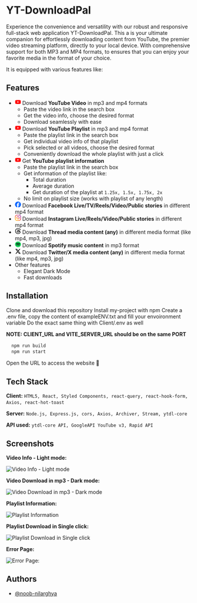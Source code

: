 
# YT-DownloadPal

Experience the convenience and versatility with our robust and responsive full-stack web application YT-DownloadPal. This a is your ultimate companion for effortlessly downloading content from YouTube, the premier video streaming platform, directly to your local device. With comprehensive support for both MP3 and MP4 formats, to ensures that you can enjoy your favorite media in the format of your choice.

It is equipped with various features like:


## Features

- <img src="Client/public/youtube.svg" alt="youtube" width="16" height="16"/> Download **YouTube Video** in mp3 and mp4 formats 
    - Paste the video link in the search box
    - Get the video info, choose the desired format
    - Download seamlessly with ease
- <img src="Client/public/youtube.svg" alt="youtube" width="16" height="16"/> Download **YouTube Playlist** in mp3 and mp4 format 
    - Paste the playlist link in the search box
    - Get individual video info of that playlist
    - Pick selected or all videos, choose the desired format
    - Conveniently download the whole playlist with just a click
- <img src="Client/public/youtube.svg" alt="youtube" width="16" height="16"/> Get **YouTube playlist information** 
    - Paste the playlist link in the search box
    - Get information of the playlist like:
        - Total duration
        - Average duration
        - Get duration of the playlist at `1.25x, 1.5x, 1.75x, 2x`
    - No limit on playlist size (works with playlist of any length)
- <img src="Client/public/facebook.svg" alt="facebook" width="16" height="16"/> Download **Facebook Live/TV/Reels/Video/Public stories** in different mp4 format 
- <img src="Client/public/instagram.svg" alt="instagram" width="16" height="16"/> Download **Instagram Live/Reels/Video/Public stories** in different mp4 format 
- <img src="Client/public/thread.svg" alt="thread" width="16" height="16"/> Download **Thread media content (any)** in different media format (like mp4, mp3, jpg) 
- <img src="Client/public/spotify.svg" alt="spotify" width="16" height="16"/> Download **Spotify music content** in mp3 format 
- <img src="Client/public/twitter.svg" alt="twitter" width="16" height="16"/> Download **Twitter/X media content (any)** in different media format (like mp4, mp3, jpg) 
- Other features
    - Elegant Dark Mode
    - Fast downloads

    

## Installation
Clone and download this repository
Install my-project with npm Create a .env file, copy the content of exampleENV.txt and fill your envoironment variable Do the exact same thing with Client/.env as well

**NOTE: CLIENT_URL and VITE_SERVER_URL should be on the same PORT**

```bash command (in root)
  npm run build
  npm run start
```
Open the URL to access the website 🎉

    
## Tech Stack

**Client:** ```HTML5, React, Styled Components, react-query, react-hook-form, Axios, react-hot-toast```

**Server:** ```Node.js, Express.js, cors, Axios, Archiver, Stream, ytdl-core```

**API used:** ```ytdl-core API, GoogleAPI YouTube v3, Rapid API```


## Screenshots


**Video Info - Light mode:**

![Video Info - Light mode](https://i.ibb.co/2qFb3BS/1.png)

**Video Download in mp3 - Dark mode:**

![Video Download in mp3 - Dark mode](https://i.ibb.co/m58VQDZ/1-dark-download.png)

**Playlist Information:**

![Playlist Information](https://i.ibb.co/h8g4NfD/2.png)

**Playlist Download in Single click:**

![Playlist Download in Single click](https://i.ibb.co/6Rz8n3W/3-dark.png)

**Error Page:**

![Error Page:](https://i.ibb.co/NCzT9sZ/Untitled.png)



## Authors

- [@noob-nilarghya](https://www.github.com/noob-nilarghya)

